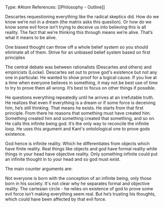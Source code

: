 Type: #Atom 
References: [[Philosophy - Outline]]

Descartes requestioning everything like the radical skeptics did. How do we know we’re not in a dream (the matrix asks this question). Or how do we know some evil force isn’t trying to deceive us into believing this is all reality. The fact that we’re thinking this through means we’re alive. That’s what it means to be alive.  

One biased thought can throw off a whole belief system so you should eliminate all of them. Strive for an unbiased belief system based on first principles 

The central debate was between rationalists (Descartes and others) and empiricists (Locke). Descartes set out to prove god's existence but not any one in particular. He wanted to show proof for a logical cause. If you live at a time when everyone believes in something, it may not be best use of time to try to prove them all wrong. It’s best to focus on other things if possible. 

He questions everything repeatedly until he arrives at an irrefutable truth. He realizes that even if everything is a dream or if some force is deceiving him, he’s still thinking. That means he exists. He starts from that first principle. From there he reasons that something must have created him. Something created him and something created that something, and so on. He calls this infinite being god. It’s the only way to reconcile the infinite loop. He uses this argument and Kant's ontolological one to prove gods existence.

God hence is infinite reality. Which he differentiates from objects which have finite reality. Real things like objects and god have formal reality while things in your head have objective reality. Only something infinite could put an infinite thought in to your head and so god must exist. 

The main counter arguments are:

Not everyone is born with the conception of an infinite being, only those born in his society. It's not clear why he separates formal and objective reality. The cartesian circle - he relies on existence of god to prove some evil force isn’t making everything seem real. But he’s trusting his thoughts, which could have been affected by that evil force.